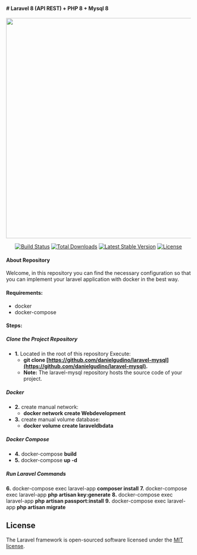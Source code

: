 #### # Laravel 8 (API REST) + PHP 8 + Mysql 8

<p align="center"><a href="https://laravel.com" target="_blank"><img src="https://i.ibb.co/D4Rpj92/Selection-021.png" width="600"></a></p>

<p align="center">
<a href="https://travis-ci.org/laravel/framework"><img src="https://travis-ci.org/laravel/framework.svg" alt="Build Status"></a>
<a href="https://packagist.org/packages/laravel/framework"><img src="https://img.shields.io/packagist/dt/laravel/framework" alt="Total Downloads"></a>
<a href="https://packagist.org/packages/laravel/framework"><img src="https://img.shields.io/packagist/v/laravel/framework" alt="Latest Stable Version"></a>
<a href="https://packagist.org/packages/laravel/framework"><img src="https://img.shields.io/packagist/l/laravel/framework" alt="License"></a>
</p>

#### About Repository

Welcome, in this repository you can find the necessary configuration so that you can implement your laravel application with docker in the best way.

#### Requirements:
- docker
- docker-compose

#### Steps:

##### Clone the Project Repository 
- **1.** Located in the root of this repository Execute: 
  - **git clone [https://github.com/danielgudino/laravel-mysql](https://github.com/danielgudino/laravel-mysql).**
  - **Note:** The laravel-mysql repository hosts the source code of your project.

##### Docker
- **2.** create manual network: 
   - **docker network create Webdevelopment**
- **3.** create manual volume database: 
   - **docker volume create laraveldbdata**

##### Docker Compose
- **4.** docker-compose **build**
- **5.** docker-compose **up -d**

##### Run Laravel Commands
**6.** docker-compose exec laravel-app **composer install**
**7.** docker-compose exec laravel-app **php artisan key:generate**
**8.** docker-compose exec laravel-app **php artisan passport:install**
**9.** docker-compose exec laravel-app **php artisan migrate**

## License

The Laravel framework is open-sourced software licensed under the [MIT license](https://opensource.org/licenses/MIT).
